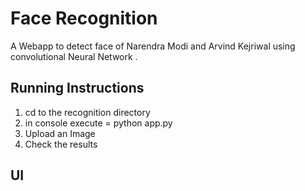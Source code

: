 # Face Recognition
A Webapp to detect face of Narendra Modi and Arvind Kejriwal using convolutional Neural Network .

## Running Instructions

1. cd to the recognition directory
2. in console execute = python app.py
3. Upload an Image 
4. Check the results

## UI


